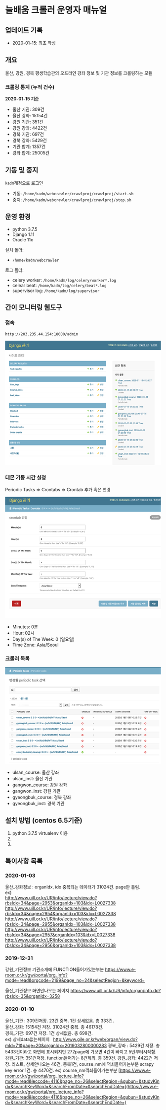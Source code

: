 
# 늘배움 크롤러 운영자 매뉴얼

## 업데이트 기록

- 2020-01-15: 최초 작성

## 개요

울산, 강원, 경북 평생학습관의 오프라인 강좌 정보 및 기관 정보를 크롤링하는 모듈

### 크롤링 통계 (누적 건수)

**2020-01-15 기준**

- 울산 기관: 309건
- 울산 강좌: 15154건
- 강원 기관: 351건 
- 강원 강좌: 4422건
- 경북 기관: 697건
- 경북 강좌: 5429건
- 기관 합계: 1357건
- 강좌 합계: 25005건

## 기동 및 중지

`kadm`계정으로 로그인  

-  기동: `/home/kadm/webcrawler/crawlproj/crawlproj/start.sh`
- 중지: `/home/kadm/webcrawler/crawlproj/crawlproj/stop.sh`

## 운영 환경

- python 3.7.5
- Django 1.11
- Oracle 11x

설치 폴더: 

- `/home/kadm/webcrawler`

로그 폴더:  

- celery worker: `/home/kadm/log/celery/worker*.log`
- celear beat: `/home/kadm/log/celery/beat*.log`
- supervisor log:  `/home/kadm/log/supervisor`

## 간이 모니터링 웹도구

### 접속

`http://203.235.44.154:18000/admin`


![enter image description here](https://github.com/shevious/webcrawler/blob/master/screenshot/adminmain.png?raw=true)
### 데몬 기동 시간 설정

Periodic Tasks ⇒ Crontabs ⇒ Crontab 추가 혹은 변경

![enter image description here](https://github.com/shevious/webcrawler/blob/master/screenshot/admincron.png?raw=true)
- Minutes: 0분  
- Hour: 02시  
- Day(s) of The Week: 0 (일요일)   
- Time Zone: Asia/Seoul  

### 크롤러 목록

![enter image description here](https://github.com/shevious/webcrawler/blob/master/screenshot/admintasklist.png?raw=true)
- ulsan_course: 울산 강좌
- ulsan_inst: 울산 기관
- gangwon_course: 강원 강좌
- gangwon_inst: 강원 기관
- gyeongbuk_course: 경북 강좌
- gyeongbuk_inst: 경북 기관

## 설치 방법 (centos 6.5기준)

1. python 3.7.5 virtualenv 이용
2. 
3. 

## 특이사항 목록

### 2020-01-03

울산_강좌정보 : organIdx, idx 중복되는 데이터가 31024건. page만 틀림.  
ex)  
http://www.uill.or.kr/UR/info/lecture/view.do?rbsIdx=34&page=2953&organIdx=103&idx=L0027338  
http://www.uill.or.kr/UR/info/lecture/view.do?rbsIdx=34&page=2954&organIdx=103&idx=L0027338  
http://www.uill.or.kr/UR/info/lecture/view.do?rbsIdx=34&page=2955&organIdx=103&idx=L0027338  
http://www.uill.or.kr/UR/info/lecture/view.do?rbsIdx=34&page=2957&organIdx=103&idx=L0027338  
http://www.uill.or.kr/UR/info/lecture/view.do?rbsIdx=34&page=2956&organIdx=103&idx=L0027338  


### 2019-12-31

강원_기관정보 기관소개에 FUNCTION들어가있는부분
https://www.e-room.or.kr/gw/portal/org_info?mode=read&orgcode=2199&page_no=24&selectRegion=&keyword=

울산_기관정보 화면안나오는 페이지
https://www.uill.or.kr/UR/info/organ/info.do?rbsIdx=35&organIdx=3258  

### 2020-01-10

울산_기관 :  309건저장. 23건 중복. 1건 상세없음. 총 333건.  
울산_강좌: 15154건 저장. 31024건 중복.   총 46178건.  
경북_기관: 697건 저장. 1건 상세없음. 총 698건.  
ex) 상세data없는페이지  
http://www.gile.or.kr/web/organ/view.do?mId=71&page=20&organIdx=2019032800000283
경북_강좌 : 5429건 저장. 총 5433건이라고 화면에 표시되지만 272page에 가보면 4건이 빠지고 5번부터시작함.
강원_기관: 351건저장. function들어가는 8건제외. 총 359건.
강원_강좌: 4422건 저장. 리스트, 상세안나오는 46건, 중복1건, course_nm에 꺽쇠들어가는부분 scrapy key error 1건. 총 4470건.
ex) course_nm꺽쇠들어가는부분
[https://www.e-room.or.kr/gw/portal/org_lecture_info?mode=read&leccode=4116&page_no=26&selectRegion=&gubun=&studyKind=&searchKeyWord=&searchFromDate=&searchEndDate=](https://www.e-room.or.kr/gw/portal/org_lecture_info?mode=read&leccode=4116&page_no=26&selectRegion=&gubun=&studyKind=&searchKeyWord=&searchFromDate=&searchEndDate=)
<!--stackedit_data:
eyJoaXN0b3J5IjpbMzAwNTM1NTQsLTEyODAyNzM3ODEsLTEyOD
Q2MjM1ODUsMTEzMDA5ODY1OSw1OTE3NTQ2MzVdfQ==
-->